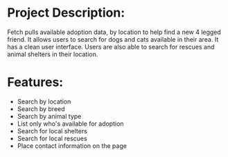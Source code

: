 # Project Description:
Fetch pulls available adoption data, by location to help find a new 4 legged friend.
It allows users to search for dogs and cats available in their area. It has a clean user
interface. Users are also able to search for rescues and animal shelters in their location.

# Features:
* Search by location
* Search by breed
* Search by animal type
* List only who's available for adoption
* Search for local shelters
* Search for local rescues
* Place contact information on the page

